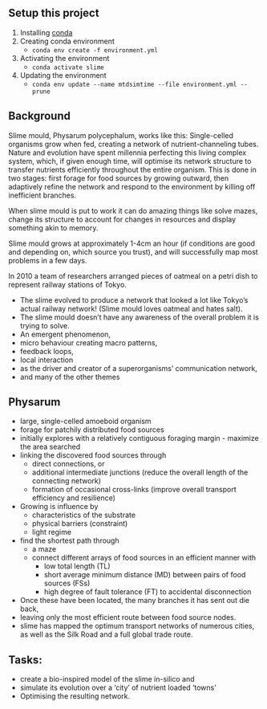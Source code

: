 ## Setup this project

1. Installing [conda](https://conda.io/projects/conda/en/latest/user-guide/install/index.html)
2. Creating conda environment
    - `conda env create -f environment.yml`
3. Activating the environment
    - `conda activate slime`
4. Updating the environment
    - `conda env update --name mtdsimtime --file environment.yml --prune`



## Background

Slime mould, Physarum polycephalum, works like this: Single-celled organisms grow when fed, creating a network of nutrient-channeling tubes. Nature and evolution have spent millennia perfecting this living complex system, which, if given enough time, will optimise its network structure to transfer nutrients efficiently throughout the entire organism. This is done in two stages: first forage for food sources by growing outward, then adaptively refine the network and respond to the environment by killing off inefficient branches. 

When slime mould is put to work it can do amazing things like solve mazes, change its structure to account for changes in resources and display something akin to memory. 

Slime mould grows at approximately 1-4cm an hour (if conditions are good and depending on, which source you trust), and will successfully map most problems in a few days. 
 
In 2010 a team of researchers arranged pieces of oatmeal on a petri dish to represent railway stations of Tokyo. 
 - The slime evolved to produce a network that looked a lot like Tokyo’s actual railway network! (Slime mould loves oatmeal and hates salt). 
 - The slime mould doesn’t have any awareness of the overall problem it is trying to solve. 
 - An emergent phenomenon, 
 - micro behaviour creating macro patterns, 
 - feedback loops, 
 - local interaction 
 - as the driver and creator of a superorganisms’ communication network, 
 - and many of the other themes


## Physarum

- large, single-celled amoeboid organism
- forage for patchily distributed food sources
- initially explores with a relatively contiguous foraging margin - maximize the area searched
- linking the discovered food sources through
   - direct connections, or
   - additional intermediate junctions (reduce the overall length of the connecting network)
   - formation of occasional cross-links (improve overall transport efficiency and resilience)
- Growing is influence by
   - characteristics of the substrate
   - physical barriers (constraint)
   - light regime
- find the shortest path through
   - a maze
   - connect different arrays of food sources in an efficient manner with
      - low total length (TL)
      - short average minimum distance (MD) between pairs of food sources (FSs)
      - high degree of fault tolerance (FT) to accidental disconnection
- Once these have been located, the many branches it has sent out die back,
- leaving only the most efficient route between food source nodes.
- slime has mapped the optimum transport networks of numerous cities, as well as the Silk Road and a full global trade route.


## Tasks:
 - create a bio-inspired model of the slime in-silico and 
 - simulate its evolution over a ‘city’ of nutrient loaded ‘towns’ 
 - Optimising the resulting network. 
 

